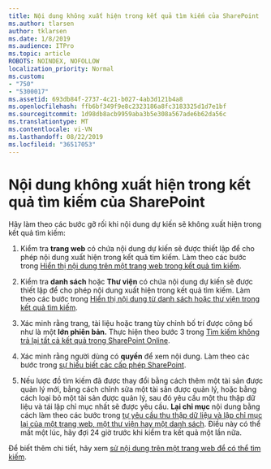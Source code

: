 ```yaml
---
title: Nội dung không xuất hiện trong kết quả tìm kiếm của SharePoint
ms.author: tlarsen
author: tklarsen
ms.date: 1/8/2019
ms.audience: ITPro
ms.topic: article
ROBOTS: NOINDEX, NOFOLLOW
localization_priority: Normal
ms.custom:
- "750"
- "5300017"
ms.assetid: 693db84f-2737-4c21-b027-4ab3d121b4a8
ms.openlocfilehash: ffb6bf349f9e8c2323186a8fc3183325d1d7e1bf
ms.sourcegitcommit: 1d98db8acb9959aba3b5e308a567ade6b62da56c
ms.translationtype: MT
ms.contentlocale: vi-VN
ms.lasthandoff: 08/22/2019
ms.locfileid: "36517053"
---
```

# <a name="content-doesnt-appear-in-sharepoint-search-results"></a>Nội dung không xuất hiện trong kết quả tìm kiếm của SharePoint

Hãy làm theo các bước gỡ rối khi nội dung dự kiến sẽ không xuất hiện trong kết quả tìm kiếm:
  
1. Kiểm tra **trang web** có chứa nội dung dự kiến sẽ được thiết lập để cho phép nội dung xuất hiện trong kết quả tìm kiếm. Làm theo các bước trong [Hiển thị nội dung trên một trang web trong kết quả tìm kiếm](https://docs.microsoft.com/sharepoint/make-site-content-searchable#show-content-on-a-site-in-search-results).

2. Kiểm tra **danh sách** hoặc **Thư viện** có chứa nội dung dự kiến sẽ được thiết lập để cho phép nội dung xuất hiện trong kết quả tìm kiếm. Làm theo các bước trong [Hiển thị nội dung từ danh sách hoặc thư viện trong kết quả tìm kiếm](https://docs.microsoft.com/sharepoint/make-site-content-searchable#show-content-from-lists-or-libraries-in-search-results).

3. Xác minh rằng trang, tài liệu hoặc trang tùy chỉnh bố trí được công bố như là một **lớn phiên bản.** Thực hiện theo bước 3 trong [Tìm kiếm không trả lại tất cả kết quả trong SharePoint Online](https://go.microsoft.com/fwlink/?linkid=874525).

4. Xác minh rằng người dùng có **quyền** để xem nội dung. Làm theo các bước trong [sự hiểu biết các cấp phép SharePoint](https://docs.microsoft.com/sharepoint/understanding-permission-levels).
    
5. Nếu lược đồ tìm kiếm đã được thay đổi bằng cách thêm một tài sản được quản lý mới, bằng cách chỉnh sửa một tài sản được quản lý, hoặc bằng cách loại bỏ một tài sản được quản lý, sau đó yêu cầu một thu thập dữ liệu và tái lập chỉ mục nhất sẽ được yêu cầu. **Lại chỉ mục** nội dung bằng cách làm theo các bước trong [tự yêu cầu thu thập dữ liệu và lập chỉ mục lại của một trang web, một thư viện hay một danh sách](https://docs.microsoft.com/sharepoint/crawl-site-content). Điều này có thể mất một lúc, hãy đợi 24 giờ trước khi kiểm tra kết quả một lần nữa.

Để biết thêm chi tiết, hãy xem [sử nội dung trên một trang web để có thể tìm kiếm](https://docs.microsoft.com/sharepoint/make-site-content-searchable). 
  
